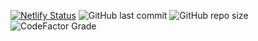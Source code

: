 [![Netlify Status](https://api.netlify.com/api/v1/badges/20b3efd8-2a8b-43c6-ad75-3f984eb1b9b2/deploy-status)](https://app.netlify.com/sites/zen-kilby-02d6df/deploys)
![GitHub last commit](https://img.shields.io/github/last-commit/fagcinsk/fagcinsk.github.io?label=%D0%BE%D0%B1%D0%BD%D0%BE%D0%B2%D0%BB%D1%91%D0%BD&style=flat-square)
![GitHub repo size](https://img.shields.io/github/repo-size/fagcinsk/fagcinsk.github.io?style=flat-square)
![CodeFactor Grade](https://img.shields.io/codefactor/grade/github/fagcinsk/fagcinsk.github.io?style=flat-square)
